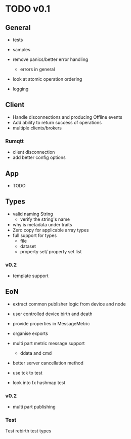 # TODO v0.1

## General

- tests
- samples
- remove panics/better error handling
  - errors in general

- look at atomic operation ordering
- logging

## Client

- Handle disconnections and producing Offline events
- Add ability to return success of operations
- multiple clients/brokers

### Rumqtt
  - client disconnection
  - add better config options

## App

- TODO

## Types
- valid naming String
  - verify the string's name
- why is metadata under traits
- Zero copy for applicable array types
- full support for types
  - file
  - dataset
  - property set/ property set list

### v0.2 
  - template support

## EoN
- extract common publisher logic from device and node
- user controlled device birth and death
- provide properties in MessageMetric

- organise exports
- multi part metric message support
  - ddata and cmd

- better server cancellation method
- use tck to test
- look into fx hashmap test

### v0.2

- multi part publishing

### Test
 
Test rebirth
test types
